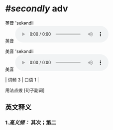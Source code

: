# ***\#secondly*** adv
英音 'sekəndli  
英音
<audio src="./media/secondly-B.aac" controls="controls"></audio>

美音 'sekəndli  
美音
<audio src="./media/secondly.aac" controls="controls"></audio>



| 词频 3 | 口语 1 |  

用法点拨  [句子副词]

英文释义
---
### 1.*高义频：* **其次；第二**  


